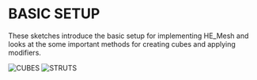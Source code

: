 BASIC SETUP
==========

These sketches introduce the basic setup for implementing HE_Mesh and looks at the some important methods for creating cubes and applying modifiers.

![CUBES](https://cloud.githubusercontent.com/assets/1027891/5424376/b6fe8dbc-82ec-11e4-9a27-9027828e7c5a.jpg)
![STRUTS](https://cloud.githubusercontent.com/assets/1027891/5425345/23d8afb4-8313-11e4-9019-dedf3943ec9c.jpg)
